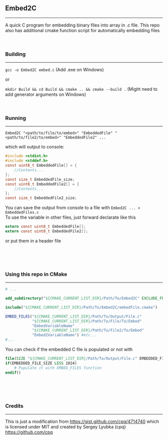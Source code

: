 ## Embed2C
---
A quick C program for embedding binary files into array in .c file.
This repo also has additional cmake function script for automatically embedding files
<br>
<br>
<br>
### Building
---

`gcc -o Embed2C embed.c` (Add .exe on Windows)

or

`mkdir Build && cd Build && cmake .. && cmake --build .` (Might need to add generator arguments on Windows)
<br>
<br>
<br>
### Running
---

`Embed2C "<path/to/file/to/embed>" "EmbeddedFile" "<path/to/file2/to/embed>" "EmbeddedFile2" ...`

which will output to console:

```c
#include <stdint.h>
#include <stddef.h>
const uint8_t EmbeddedFile[] = {
    //Contents...
};
const size_t EmbeddedFile_size;
const uint8_t EmbeddedFile2[] = {
    //Contents...
};
const size_t EmbeddedFile2_size;
```

You can save the output from console to a file with `Embed2C ... > EmbeddedFiles.c`
<br>
To use the variable in other files, just forward declarate like this
```c
extern const uint8_t EmbeddedFile[];
extern const uint8_t EmbeddedFile2[];
```
or put them in a header file

<br>
<br>
<br>

### Using this repo in CMake
---
```CMake
# ...

add_subdirectory("${CMAKE_CURRENT_LIST_DIR}/Path/To/Embed2C" EXCLUDE_FROM_ALL)

include("${CMAKE_CURRENT_LIST_DIR}/Path/To/Embed2C/embedFile.cmake")

EMBED_FILES("${CMAKE_CURRENT_LIST_DIR}/Path/To/Output/File.c"
            "${CMAKE_CURRENT_LIST_DIR}/Path/To/File/To/Embed"
            "EmbedVariableName"
            "${CMAKE_CURRENT_LIST_DIR}/Path/To/File2/To/Embed"
            "Embed2VariableName") #etc...
#...
```

You can check if the embedded C file is populated or not with 
```CMake
file(SIZE "${CMAKE_CURRENT_LIST_DIR}/Path/To/Output/File.c" EMBEDDED_FILE_SIZE)
if(EMBEDDED_FILE_SIZE LESS 1024)
    # Pupulate it with EMBED_FILES function
endif()
```
<br><br><br>

### Credits
---

This is just a modification from https://gist.github.com/cpq/4714740
which is licensed under MIT and
created by Sergey Lyubka (cpq) https://github.com/cpq

